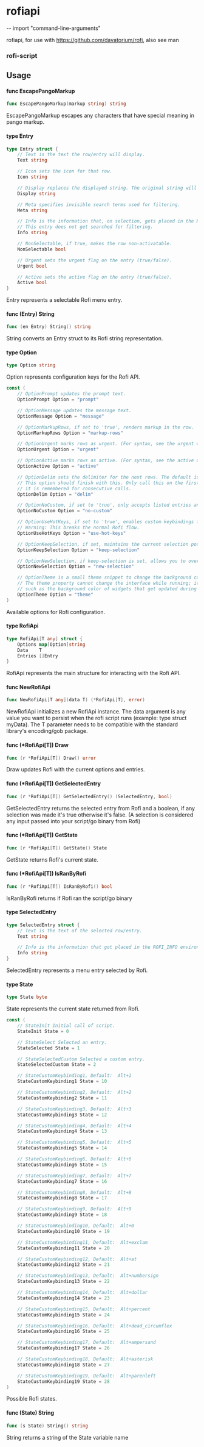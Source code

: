 # rofiapi
--
    import "command-line-arguments"

rofiapi, for use with https://github.com/davatorium/rofi, also see man
### rofi-script

## Usage

#### func  EscapePangoMarkup

```go
func EscapePangoMarkup(markup string) string
```
EscapePangoMarkup escapes any characters that have special meaning in pango
markup.

#### type Entry

```go
type Entry struct {
	// Text is the text the row/entry will display.
	Text string

	// Icon sets the icon for that row.
	Icon string

	// Display replaces the displayed string. The original string will still be used for filtering.
	Display string

	// Meta specifies invisible search terms used for filtering.
	Meta string

	// Info is the information that, on selection, gets placed in the ROFI_INFO environment variable.
	// This entry does not get searched for filtering.
	Info string

	// NonSelectable, if true, makes the row non-activatable.
	NonSelectable bool

	// Urgent sets the urgent flag on the entry (true/false).
	Urgent bool

	// Active sets the active flag on the entry (true/false).
	Active bool
}
```

Entry represents a selectable Rofi menu entry.

#### func (Entry) String

```go
func (en Entry) String() string
```
String converts an Entry struct to its Rofi string representation.

#### type Option

```go
type Option string
```

Option represents configuration keys for the Rofi API.

```go
const (
	// OptionPrompt updates the prompt text.
	OptionPrompt Option = "prompt"

	// OptionMessage updates the message text.
	OptionMessage Option = "message"

	// OptionMarkupRows, if set to 'true', renders markup in the row.
	OptionMarkupRows Option = "markup-rows"

	// OptionUrgent marks rows as urgent. (For syntax, see the urgent option in dmenu mode)
	OptionUrgent Option = "urgent"

	// OptionActive marks rows as active. (For syntax, see the active option in dmenu mode)
	OptionActive Option = "active"

	// OptionDelim sets the delimiter for the next rows. The default is '\n'.
	// This option should finish with this. Only call this on the first call of the script;
	// it is remembered for consecutive calls.
	OptionDelim Option = "delim"

	// OptionNoCustom, if set to 'true', only accepts listed entries and ignores custom input.
	OptionNoCustom Option = "no-custom"

	// OptionUseHotKeys, if set to 'true', enables custom keybindings for the script.
	// Warning: This breaks the normal Rofi flow.
	OptionUseHotKeys Option = "use-hot-keys"

	// OptionKeepSelection, if set, maintains the current selection position and clears the filter.
	OptionKeepSelection Option = "keep-selection"

	// OptionNewSelection, if keep-selection is set, allows you to override the selected entry (absolute position).
	OptionNewSelection Option = "new-selection"

	// OptionTheme is a small theme snippet to change the background color of a widget.
	// The theme property cannot change the interface while running; it is only usable for small changes,
	// such as the background color of widgets that get updated during display, like the row color of the listview.
	OptionTheme Option = "theme"
)
```
Available options for Rofi configuration.

#### type RofiApi

```go
type RofiApi[T any] struct {
	Options map[Option]string
	Data    T
	Entries []Entry
}
```

RofiApi represents the main structure for interacting with the Rofi API.

#### func  NewRofiApi

```go
func NewRofiApi[T any](data T) (*RofiApi[T], error)
```
NewRofiApi initializes a new RofiApi instance. The data argument is any value
you want to persist when the rofi script runs (example: type struct myData). The
T parameter needs to be compatible with the standard library's encoding/gob
package.

#### func (*RofiApi[T]) Draw

```go
func (r *RofiApi[T]) Draw() error
```
Draw updates Rofi with the current options and entries.

#### func (*RofiApi[T]) GetSelectedEntry

```go
func (r *RofiApi[T]) GetSelectedEntry() (SelectedEntry, bool)
```
GetSelectedEntry returns the selected entry from Rofi and a boolean, if any
selection was made it's true otherwise it's false. (A selection is considered
any input passed into your script/go binary from Rofi)

#### func (*RofiApi[T]) GetState

```go
func (r *RofiApi[T]) GetState() State
```
GetState returns Rofi's current state.

#### func (*RofiApi[T]) IsRanByRofi

```go
func (r *RofiApi[T]) IsRanByRofi() bool
```
IsRanByRofi returns if Rofi ran the script/go binary

#### type SelectedEntry

```go
type SelectedEntry struct {
	// Text is the text of the selected row/entry.
	Text string

	// Info is the information that got placed in the ROFI_INFO environment variable.
	Info string
}
```

SelectedEntry represents a menu entry selected by Rofi.

#### type State

```go
type State byte
```

State represents the current state returned from Rofi.

```go
const (
	// StateInit Initial call of script.
	StateInit State = 0

	// StateSelect Selected an entry.
	StateSelected State = 1

	// StateSelectedCustom Selected a custom entry.
	StateSelectedCustom State = 2

	// StateCustomKeybinding1, Default:  Alt+1
	StateCustomKeybinding1 State = 10

	// StateCustomKeybinding2, Default:  Alt+2
	StateCustomKeybinding2 State = 11

	// StateCustomKeybinding3, Default:  Alt+3
	StateCustomKeybinding3 State = 12

	// StateCustomKeybinding4, Default:  Alt+4
	StateCustomKeybinding4 State = 13

	// StateCustomKeybinding5, Default:  Alt+5
	StateCustomKeybinding5 State = 14

	// StateCustomKeybinding6, Default:  Alt+6
	StateCustomKeybinding6 State = 15

	// StateCustomKeybinding7, Default:  Alt+7
	StateCustomKeybinding7 State = 16

	// StateCustomKeybinding8, Default:  Alt+8
	StateCustomKeybinding8 State = 17

	// StateCustomKeybinding9, Default:  Alt+9
	StateCustomKeybinding9 State = 18

	// StateCustomKeybinding10, Default:  Alt+0
	StateCustomKeybinding10 State = 19

	// StateCustomKeybinding11, Default:  Alt+exclam
	StateCustomKeybinding11 State = 20

	// StateCustomKeybinding12, Default:  Alt+at
	StateCustomKeybinding12 State = 21

	// StateCustomKeybinding13, Default:  Alt+numbersign
	StateCustomKeybinding13 State = 22

	// StateCustomKeybinding14, Default:  Alt+dollar
	StateCustomKeybinding14 State = 23

	// StateCustomKeybinding15, Default:  Alt+percent
	StateCustomKeybinding15 State = 24

	// StateCustomKeybinding16, Default:  Alt+dead_circumflex
	StateCustomKeybinding16 State = 25

	// StateCustomKeybinding17, Default:  Alt+ampersand
	StateCustomKeybinding17 State = 26

	// StateCustomKeybinding18, Default:  Alt+asterisk
	StateCustomKeybinding18 State = 27

	// StateCustomKeybinding19, Default:  Alt+parenleft
	StateCustomKeybinding19 State = 28
)
```
Possible Rofi states.

#### func (State) String

```go
func (s State) String() string
```
String returns a string of the State variable name
